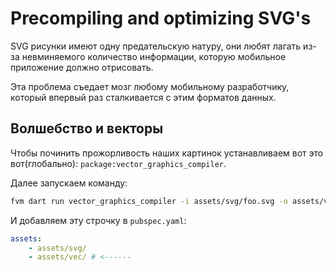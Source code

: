 # Precompiling and optimizing SVG's

SVG рисунки имеют одну предательскую натуру, они любят лагать из-за невминяемого количество информации,
которую мобильное приложение должно отрисовать.

Эта проблема съедает мозг любому мобильному разработчику, который впервый раз сталкивается с этим форматов данных.

## Волшебство и векторы

Чтобы починить прожорливость наших картинок устанавливаем вот это вот(глобально): `package:vector_graphics_compiler`.

Далее запускаем команду:

```sh
fvm dart run vector_graphics_compiler -i assets/svg/foo.svg -o assets/vec/foo.svg.vec
```

И добавляем эту строчку в `pubspec.yaml`:

```yaml
assets:
    - assets/svg/
    - assets/vec/ # <------
```
